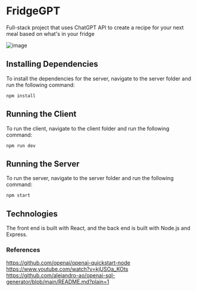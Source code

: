 # FridgeGPT
Full-stack project that uses ChatGPT API to create a recipe for your next meal based on what's in your fridge

![image](https://github.com/alexxliu/FridgeGPT/assets/72209628/5b4dc7b3-5224-4d34-b35c-07d97c245e72)

## Installing Dependencies

To install the dependencies for the server, navigate to the server folder and run the following command:

```
npm install
```

## Running the Client

To run the client, navigate to the client folder and run the following command:

```
npm run dev
```

## Running the Server

To run the server, navigate to the server folder and run the following command:

```
npm start
```

## Technologies

The front end is built with React, and the back end is built with Node.js and Express.


### References

https://github.com/openai/openai-quickstart-node
https://www.youtube.com/watch?v=kjUSOa_KOts
https://github.com/alejandro-ao/openai-sql-generator/blob/main/README.md?plain=1
